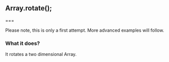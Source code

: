 ## Array.rotate();

===

Please note, this is only a first attempt.
More advanced examples will follow.

### What it does?
It rotates a two dimensional Array.